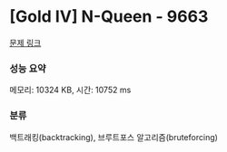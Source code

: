 # [Gold IV] N-Queen - 9663 

[문제 링크](https://www.acmicpc.net/problem/9663) 

### 성능 요약

메모리: 10324 KB, 시간: 10752 ms

### 분류

백트래킹(backtracking), 브루트포스 알고리즘(bruteforcing)

